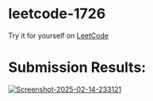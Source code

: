 # leetcode-1726

Try it for yourself on [LeetCode](https://leetcode.com/problems/tuple-with-same-product/description/)

# Submission Results:

<a href="https://ibb.co/PZZFDwNR"><img src="https://i.ibb.co/ynnd4WXD/Screenshot-2025-02-14-233121.png" alt="Screenshot-2025-02-14-233121" border="0"></a>
